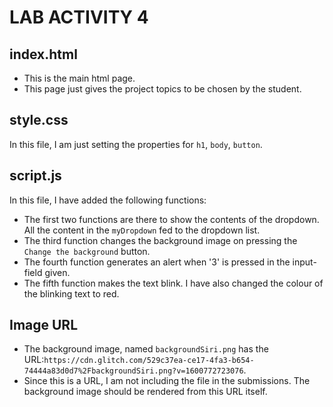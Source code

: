 # LAB ACTIVITY 4 

## index.html
* This is the main html page. 
* This page just gives the project topics to be chosen by the student. 

## style.css
In this file, I am just setting the properties for `h1`, `body`, `button`.

## script.js
In this file, I have added the following functions:
* The first two functions are there to show the contents of the dropdown. All the content in the `myDropdown` fed to the dropdown list.
* The third function changes the background image on pressing the `Change the background` button.
* The fourth function generates an alert when '3' is pressed in the input-field given.
* The fifth function makes the text blink. I have also changed the colour of the blinking text to red.

## Image URL
* The background image, named `backgroundSiri.png` has the URL:`https://cdn.glitch.com/529c37ea-ce17-4fa3-b654-74444a83d0d7%2FbackgroundSiri.png?v=1600772723076`.
* Since this is a URL, I am not including the file in the submissions. The background image should be rendered from this URL itself.